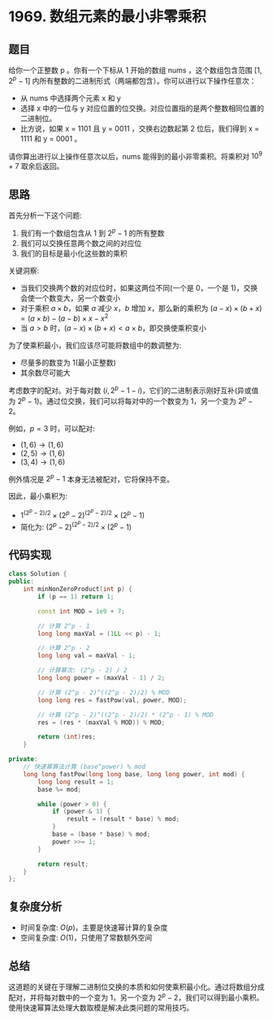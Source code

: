 # 1969. 数组元素的最小非零乘积

## 题目

给你一个正整数 p 。你有一个下标从 1 开始的数组 nums ，这个数组包含范围 $[1, 2^p - 1]$ 内所有整数的二进制形式（两端都包含）。你可以进行以下操作任意次：

- 从 nums 中选择两个元素 x 和 y
- 选择 x 中的一位与 y 对应位置的位交换。对应位置指的是两个整数相同位置的二进制位。
- 比方说，如果 x = 1101 且 y = 0011 ，交换右边数起第 2 位后，我们得到 x = 1111 和 y = 0001 。

请你算出进行以上操作任意次以后，nums 能得到的最小非零乘积。将乘积对 $10^9 + 7$ 取余后返回。

## 思路

首先分析一下这个问题:

1. 我们有一个数组包含从 1 到 $2^p-1$ 的所有整数
2. 我们可以交换任意两个数之间的对应位
3. 我们的目标是最小化这些数的乘积

关键洞察:

- 当我们交换两个数的对应位时，如果这两位不同(一个是 0，一个是 1)，交换会使一个数变大，另一个数变小
- 对于乘积 $a \times b$，如果 $a$ 减少 $x$，$b$ 增加 $x$，那么新的乘积为 $(a-x) \times (b+x) = (a \times b) - (a-b) \times x - x^2$
- 当 $a > b$ 时，$(a-x) \times (b+x) < a \times b$，即交换使乘积变小

为了使乘积最小，我们应该尽可能将数组中的数调整为:

- 尽量多的数变为 1(最小正整数)
- 其余数尽可能大

考虑数字的配对。对于每对数 $(i, 2^p-1-i)$，它们的二进制表示刚好互补(异或值为 $2^p-1$)。通过位交换，我们可以将每对中的一个数变为 1，另一个变为 $2^p-2$。

例如，$p=3$ 时，可以配对:

- $(1, 6) \rightarrow (1, 6)$
- $(2, 5) \rightarrow (1, 6)$
- $(3, 4) \rightarrow (1, 6)$

例外情况是 $2^p-1$ 本身无法被配对，它将保持不变。

因此，最小乘积为:

- $1^{(2^p-2)/2} \times (2^p-2)^{(2^p-2)/2} \times (2^p-1)$
- 简化为: $(2^p-2)^{(2^p-2)/2} \times (2^p-1)$

## 代码实现

```cpp
class Solution {
public:
    int minNonZeroProduct(int p) {
        if (p == 1) return 1;

        const int MOD = 1e9 + 7;

        // 计算 2^p - 1
        long long maxVal = (1LL << p) - 1;

        // 计算 2^p - 2
        long long val = maxVal - 1;

        // 计算幂次: (2^p - 2) / 2
        long long power = (maxVal - 1) / 2;

        // 计算 (2^p - 2)^((2^p - 2)/2) % MOD
        long long res = fastPow(val, power, MOD);

        // 计算 (2^p - 2)^((2^p - 2)/2) * (2^p - 1) % MOD
        res = (res * (maxVal % MOD)) % MOD;

        return (int)res;
    }

private:
    // 快速幂算法计算 (base^power) % mod
    long long fastPow(long long base, long long power, int mod) {
        long long result = 1;
        base %= mod;

        while (power > 0) {
            if (power & 1) {
                result = (result * base) % mod;
            }
            base = (base * base) % mod;
            power >>= 1;
        }

        return result;
    }
};
```

## 复杂度分析

- 时间复杂度: $O(p)$，主要是快速幂计算的复杂度
- 空间复杂度: $O(1)$，只使用了常数额外空间

## 总结

这道题的关键在于理解二进制位交换的本质和如何使乘积最小化。通过将数组分成配对，并将每对数中的一个变为 1，另一个变为 $2^p-2$，我们可以得到最小乘积。使用快速幂算法处理大数取模是解决此类问题的常用技巧。
